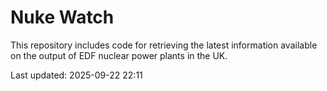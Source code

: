 # Nuke Watch

This repository includes code for retrieving the latest information available on the output of EDF nuclear power plants in the UK.

Last updated: 2025-09-22 22:11
